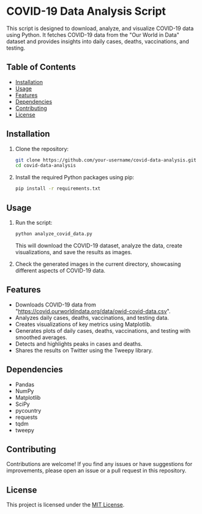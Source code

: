 # COVID-19 Data Analysis Script

This script is designed to download, analyze, and visualize COVID-19 data using Python. It fetches COVID-19 data from the "Our World in Data" dataset and provides insights into daily cases, deaths, vaccinations, and testing.

## Table of Contents

- [Installation](#installation)
- [Usage](#usage)
- [Features](#features)
- [Dependencies](#dependencies)
- [Contributing](#contributing)
- [License](#license)

## Installation

1. Clone the repository:

   ```sh
   git clone https://github.com/your-username/covid-data-analysis.git
   cd covid-data-analysis
   ```

2. Install the required Python packages using pip:

   ```sh
   pip install -r requirements.txt
   ```

## Usage

1. Run the script:

   ```sh
   python analyze_covid_data.py
   ```

   This will download the COVID-19 dataset, analyze the data, create visualizations, and save the results as images.

2. Check the generated images in the current directory, showcasing different aspects of COVID-19 data.

## Features

- Downloads COVID-19 data from "https://covid.ourworldindata.org/data/owid-covid-data.csv".
- Analyzes daily cases, deaths, vaccinations, and testing data.
- Creates visualizations of key metrics using Matplotlib.
- Generates plots of daily cases, deaths, vaccinations, and testing with smoothed averages.
- Detects and highlights peaks in cases and deaths.
- Shares the results on Twitter using the Tweepy library.

## Dependencies

- Pandas
- NumPy
- Matplotlib
- SciPy
- pycountry
- requests
- tqdm
- tweepy

## Contributing

Contributions are welcome! If you find any issues or have suggestions for improvements, please open an issue or a pull request in this repository.

## License

This project is licensed under the [MIT License](LICENSE).
